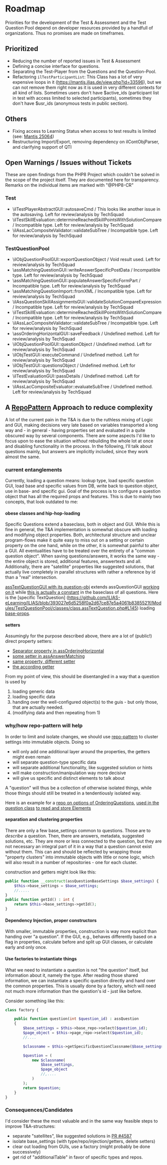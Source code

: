 # Roadmap

Priorities for the development of the Test & Assessment and the Test Question Pool depend on developer resources provided by a handfull of organizations. Thus no promises are made on timeframes.

## Prioritized
* Reducing the number of reported issues in Test & Assessment
* Defining a concise interface for questions.
* Separating the Test-Player from the Questions and the Question-Pool.
* Refactoring `ilTestParticipantList`: This Class has a lot of very expensive loops in it (https://mantis.ilias.de/view.php?id=33596), but we can not remove them right now as it is used in very different contexts for all kind of lists. Sometimes users don't have $active_ids (participant list in test with access limited to selected participants), sometimes they don't have $usr_ids (anonymous tests in public section).

## Others
* Fixing access to Learning Status when access to test results is limited (see: [Mantis 25064](https://mantis.ilias.de/view.php?id=25064&nbn=9))
* Restructuring Import/Export, removing dependency on ilContObjParser, and clarifying support of QTI

## Open Warnings / Issues without Tickets
These are open findings from the PHP8 Project which couldn't be solved in the scope of the project itself. They are documented here for transparency.
Remarks on the individual items are marked with "@PHP8-CR"
### Test
* \ilTestPlayerAbstractGUI::autosaveCmd / This looks like another issue in the autosaving. Left for review/analysis by TechSquad
* \ilTestSkillEvaluation::determineReachedSkillPointsWithSolutionCompare / Incompatible type. Left for review/analysis by TechSquad
* \ilAssLacCompositeValidator::validateSubTree / Incompatible type. Left for review/analysis by TechSquad
### TestQuestionPool
* \ilObjQuestionPoolGUI::exportQuestionObject / Void result used. Left for review/analysis by TechSquad
* \assMatchingQuestionGUI::writeAnswerSpecificPostData / Incompatible type. Left for review/analysis by TechSquad
* \assMatchingQuestionGUI::populateAnswerSpecificFormPart / Incompatible type. Left for review/analysis by TechSquad
* \assMatchingQuestionImport::fromXML / Incompatible type. Left for review/analysis by TechSquad
* \ilAssQuestionSkillAssignmentsGUI::validateSolutionCompareExpression / Incompatible type. Left for review/analysis by TechSquad
* \ilTestSkillEvaluation::determineReachedSkillPointsWithSolutionCompare / Incompatible type. Left for review/analysis by TechSquad
* \ilAssLacCompositeValidator::validateSubTree / Incompatible type. Left for review/analysis by TechSquad
* \assOrderingHorizontalGUI::saveFeedback / Undefined method. Left for review/analysis by TechSquad
* \ilObjQuestionPoolGUI::questionObject / Undefined method. Left for review/analysis by TechSquad
* \ilObjTestGUI::executeCommand / Undefined method. Left for review/analysis by TechSquad
* \ilObjTestGUI::questionsObject / Undefined method. Left for review/analysis by TechSquad
* \ilTestEvaluationGUI::passDetails / Undefined method. Left for review/analysis by TechSquad
* \ilAssLacCompositeEvaluator::evaluateSubTree / Undefined method. Left for review/analysis by TechSquad


## A [RepoPattern](https://github.com/ILIAS-eLearning/ILIAS/blob/trunk/docs/development/repository-pattern.md) Approach to reduce complexity
A lot of the current pain in the T&A is due to the ruthless mixing of Logic and GUI, making decisions very late based on
variables transported a long way and - in general - having properties set and evaluated in a quite obscured way by several components.
There are some aspects I'd like to focus upon to ease the situation _without_ rebuilding the whole lot at once and disabling functionality
in the process.
In the following, I'll talk about questions mainly, but answers are implicitly included, since they work almost the same.

### current entanglements
Currently, loading a question means: lookup type, load specific question GUI, load base and specific values from DB,
write back to question object, use in base- and specific gui. Goal of the process is to configure a question object
that has all the required props and features.  This is due to mainly two concepts, that look outdated to me:

#### obese classes and hip-hop-loading
Specific Questions extend a baseclass, both in object and GUI. While this is fine in general, the T&A implementation is
somewhat obscure with loading and modifying object properties. Both, architectural structure and unclear program-flows
make it quite easy to miss out on a setting or certain property on the one hand, while on the other, it is somewhat painful to
alter a GUI. All eventualities have to be treated over the entirety of a "common question object".
When saving questions/answers, it works the same way - the entire object is stored, additional features, answertexts and all.
Additionally, there are "satellite" properties like suggested solutions, that actually live completely in parallel structures
with rather a reference by id than a "real" intersection.

[assTextQuestionGUI with its question-obj](https://github.com/ILIAS-eLearning/ILIAS/blob/aa0f9afbfcf722ea802e30ffc1999dbf2230411d/Modules/TestQuestionPool/classes/class.assTextQuestionGUI.php#L44)
extends assQuestionGUI [working on it](https://github.com/ILIAS-eLearning/ILIAS/blob/a96ff8c06303fb523fe1a9f3b9abe1ea4b77c5d9/Modules/TestQuestionPool/classes/class.assQuestionGUI.php#L367-L374)
while [this is actually a constant](https://github.com/ILIAS-eLearning/ILIAS/blob/393027e6d5258f0a2d67ce87e5a4061b8385521f/Modules/TestQuestionPool/classes/class.assQuestion.php#L155)
in the baseclass of all questions.
Here is the [specific TextQuestion] (https://github.com/ILIAS-eLearning/ILIAS/blob/393027e6d5258f0a2d67ce87e5a4061b8385521f/Modules/TestQuestionPool/classes/class.assTextQuestion.php#L145)
loading [base-props](https://github.com/ILIAS-eLearning/ILIAS/blob/393027e6d5258f0a2d67ce87e5a4061b8385521f/Modules/TestQuestionPool/classes/class.assTextQuestion.php#L163).

#### setters
Assumingly for the purpose described above, there are a lot of (public!) direct property setters:
- [Separator property in assOrderingHorizontal](https://github.com/ILIAS-eLearning/ILIAS/blob/aa0f9afbfcf722ea802e30ffc1999dbf2230411d/Modules/TestQuestionPool/classes/class.assOrderingHorizontal.php#L589-L608)
- [some setter in assAnswerMatching](https://github.com/ILIAS-eLearning/ILIAS/blob/aa0f9afbfcf722ea802e30ffc1999dbf2230411d/Modules/TestQuestionPool/classes/class.assAnswerMatching.php#L176-L188)
- [same property, different setter](https://github.com/ILIAS-eLearning/ILIAS/blob/aa0f9afbfcf722ea802e30ffc1999dbf2230411d/Modules/TestQuestionPool/classes/class.assAnswerMatching.php#L190-L200)
- [the according getter](https://github.com/ILIAS-eLearning/ILIAS/blob/aa0f9afbfcf722ea802e30ffc1999dbf2230411d/Modules/TestQuestionPool/classes/class.assAnswerMatching.php#L133-L144)

From my point of view, this should be disentangled in a way that a question is used by
1. loading generic data
2. loading specific data
3. handing over the well-configured object(s) to the guis - but only those, that are actually needed.
4. (modifying data and then repeating from 1)

### why/how repo-pattern will help
In order to limit and isolate changes, we should use [repo-pattern](https://github.com/ILIAS-eLearning/ILIAS/blob/trunk/docs/development/repository-pattern.md) to cluster settings into immutable objects.
Doing so
- will only add one additional layer around the properties, the getters might even remain
- will separate question-type specific data
- will separate additional functionality, like suggested solution or hints
- will make construction/manipulation way more decisive
- will give us specific and distinct elements to talk about

A "question" will thus be a collection of otherwise isolated things, while those things should still be treated in a
tendentiously isolated way.

Here is an example for a [repo on options of OrderingQuestions](https://github.com/ILIAS-eLearning/ILIAS/blob/trunk/Modules/TestQuestionPool/classes/questions/OrderingQuestion/assOrderingQuestionDatabaseRepository.php),
[used in the question class](https://github.com/ILIAS-eLearning/ILIAS/blob/1d2cf022cb62ec55069ffbe9afcc14736116f26b/Modules/TestQuestionPool/classes/class.assOrderingQuestion.php#L124-L132)
[to read and store Elements](https://github.com/ILIAS-eLearning/ILIAS/blob/1d2cf022cb62ec55069ffbe9afcc14736116f26b/Modules/TestQuestionPool/classes/class.assOrderingQuestion.php#L612-L630)


#### separation and clustering properties
There are only a few base_settings common to questions. Those are to _describe_ a question.
Then, there are answers, metadata, suggested solutions, etc. They are more or less connected to the question,
but they are not necessary an integral part of it in a way that a question cannot exist without them.
This can and should be reflected by wrapping those "property clusters" into immutable objects with little or none logic,
which will also result in a number of repositories - one for each cluster.

construction and getters might look like this:
```php
public function __construct(assQuestionBaseSettings $base_settings) {
    $this->base_settings = $base_settings;
    //.....
}
public function getId() : int {
    return $this->base_settings->getId();
}

```

#### Dependency Injection, proper constructors
With smaller, immutable properties, construction is way more explicit than handing over "a question".
If the GUI, e.g., behaves differently based on a flag in properties, calculate before and split up GUI classes,
or calculate early and only once.


#### Use factories to instantiate things
What we need to instantiate a question is not "the question" itself, but information about it, namely the type.
After reading those shared information, we can instantiate a specific question directly and hand over the common properties.
This is usually done by a factory, which will need not much more information than the question's id - just like before.

Consider something like this:
```php
class factory {

    public function question(int $question_id) : assQuestion
    {
        $base_settings = $this->base_repo->select($question_id);
        $page_object = $this->page_repo->select($question_id);
        //....

        $classname = $this->getSpecificQuestionClassname($base_settings->getTypeTag());

        $question = (
            new $classname(
                $base_settings,
                $page_object
                //,....
            )
        );
        return $question;
    }
}

```

### Consequences/Candidates
I'd consider these the most valuable and in the same way feasible steps to improve T&A-structures:
- separate "satellites", like suggested solutions in [PR #4587](https://github.com/ILIAS-eLearning/ILIAS/pull/4587)
- isolate base_settings (with type/repo/injection/getters, delete setters)
- clear out loading from GUIs, use a factory (might probably be done successively)
- get rid of "additionalTable" in favor of specific types and repos.
